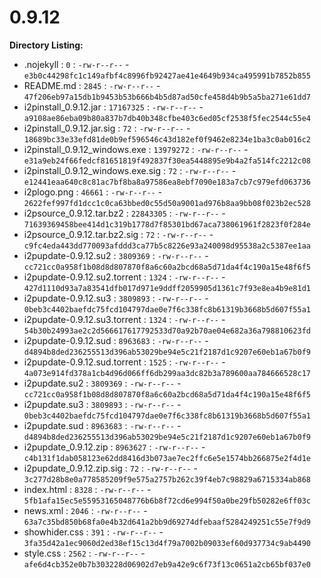 0.9.12
======

**Directory Listing:**

 - .nojekyll : `0` : `-rw-r--r--` - `e3b0c44298fc1c149afbf4c8996fb92427ae41e4649b934ca495991b7852b855`
 - README.md : `2845` : `-rw-r--r--` - `47f206eb97a15db1b9453b53b666b4b5d87ad50cfe458d4b9b5a5ba271e61dd7`
 - i2pinstall_0.9.12.jar : `17167325` : `-rw-r--r--` - `a9108ae86eba09b80a837b7db40b348cfbe403c6ed05cf2538f5fec2544c55e4`
 - i2pinstall_0.9.12.jar.sig : `72` : `-rw-r--r--` - `18689bc33e33efd81de0b9ef596546c43d182ef0f9462e8234e1ba3c0ab016c2`
 - i2pinstall_0.9.12_windows.exe : `13979272` : `-rw-r--r--` - `e31a9eb24f66fedcf81651819f492837f30ea5448895e9b4a2fa514fc2212c08`
 - i2pinstall_0.9.12_windows.exe.sig : `72` : `-rw-r--r--` - `e12441eaa640c8c81ac7bf8ba8a97586ea8ebf7090e183a7cb7c979efd063736`
 - i2plogo.png : `46661` : `-rw-r--r--` - `2622fef997fd1dcc1c0ca63bbed0c55d50a9001ad976b8aa9bb08f023b2ec528`
 - i2psource_0.9.12.tar.bz2 : `22843305` : `-rw-r--r--` - `71639369458bee414d1c319b1778d7f85301bd67aca738061961f2823f0f284e`
 - i2psource_0.9.12.tar.bz2.sig : `72` : `-rw-r--r--` - `c9fc4eda443dd770093afddd3ca77b5c8226e93a240098d95538a2c5387ee1aa`
 - i2pupdate-0.9.12.su2 : `3809369` : `-rw-r--r--` - `cc721cc0a958f1b08d8d807870f8a6c60a2bcd68a5d71da4f4c190a15e48f6f5`
 - i2pupdate-0.9.12.su2.torrent : `1324` : `-rw-r--r--` - `427d1110d93a7a83541dfb017d971e9ddff2059905d1361c7f93e8ea4b9e81d1`
 - i2pupdate-0.9.12.su3 : `3809893` : `-rw-r--r--` - `0beb3c4402baefdc75fcd104797dae0e7f6c338fc8b61319b3668b5d607f55a1`
 - i2pupdate-0.9.12.su3.torrent : `1324` : `-rw-r--r--` - `54b30b24993ae2c2d566617617792533d70a92b70ae04e682a36a798810623fd`
 - i2pupdate-0.9.12.sud : `8963683` : `-rw-r--r--` - `d4894b8ded236255513d396ab53029be94e5c21f2187d1c9207e60eb1a67b0f9`
 - i2pupdate-0.9.12.sud.torrent : `1525` : `-rw-r--r--` - `4a073e914fd378a1cb4d96d066ff6db299aa3dc82b3a789600aa784666528c17`
 - i2pupdate.su2 : `3809369` : `-rw-r--r--` - `cc721cc0a958f1b08d8d807870f8a6c60a2bcd68a5d71da4f4c190a15e48f6f5`
 - i2pupdate.su3 : `3809893` : `-rw-r--r--` - `0beb3c4402baefdc75fcd104797dae0e7f6c338fc8b61319b3668b5d607f55a1`
 - i2pupdate.sud : `8963683` : `-rw-r--r--` - `d4894b8ded236255513d396ab53029be94e5c21f2187d1c9207e60eb1a67b0f9`
 - i2pupdate_0.9.12.zip : `8963627` : `-rw-r--r--` - `c4b131f1dab058123e62dd8416d3b073ae7ec2ffc6e5e1574bb266875e2f4d1e`
 - i2pupdate_0.9.12.zip.sig : `72` : `-rw-r--r--` - `3c277d28b8e0a778585209f9e575a2757b262c39f4eb7c98829a6715334ab868`
 - index.html : `8328` : `-rw-r--r--` - `5fb1afa15ec5e55953165048776b6b8f72cd6e994f50a0be29fb50282e6ff03c`
 - news.xml : `2046` : `-rw-r--r--` - `63a7c35bd850b68fa0e4b32d641a2bb9d69274dfebaaf5284249251c55e7f9d9`
 - showhider.css : `391` : `-rw-r--r--` - `3fa35d42a1ec9060d2ed38ef15c13d4f79a7002b09033ef60d937734c9ab4490`
 - style.css : `2562` : `-rw-r--r--` - `afe6d4cb352e0b7b303228d06902d7eb9a42e9c6f73f13c0651a2cb65bf037e0`
